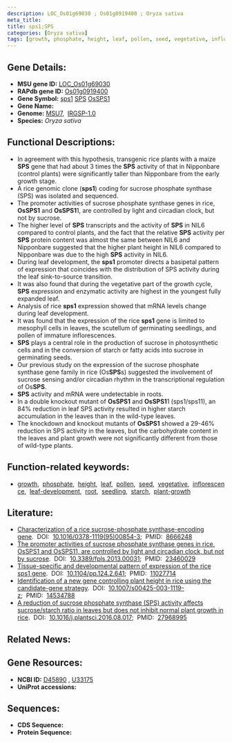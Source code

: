 ```yaml
---
description: LOC_Os01g69030 ; Os01g0919400 ; Oryza sativa
meta_title:
title: sps1;SPS
categories: [Oryza sativa]
tags: [growth, phosphate, height, leaf, pollen, seed, vegetative, inflorescence, leaf development, root, seedling, starch, plant growth]
---
```


## Gene Details:
- **MSU gene ID:** [LOC_Os01g69030](http://rice.uga.edu/cgi-bin/ORF_infopage.cgi?orf=LOC_Os01g69030)  
- **RAPdb gene ID:** [Os01g0919400](https://rapdb.dna.affrc.go.jp/locus/?name=Os01g0919400)  
- **Gene Symbol:** <u>sps1</u>&nbsp;<u>SPS</u>&nbsp;<u>OsSPS1</u>
- **Gene Name:**
- **Genome:**  [MSU7](http://rice.uga.edu/),&nbsp;&nbsp;[IRGSP-1.0](https://rapdb.dna.affrc.go.jp/download/irgsp1.html)
- **Species:** *Oryza sativa*

## Functional Descriptions:
   - In agreement with this hypothesis, transgenic rice plants with a maize **SPS** gene that had about 3 times the **SPS** activity of that in Nipponbare (control plants) were significantly taller than Nipponbare from the early growth stage.
   - A rice genomic clone (**sps1**) coding for sucrose phosphate synthase (SPS) was isolated and sequenced.
   - The promoter activities of sucrose phosphate synthase genes in rice, **OsSPS1** and **OsSPS1**1, are controlled by light and circadian clock, but not by sucrose.
   - The higher level of **SPS** transcripts and the activity of **SPS** in NIL6 compared to control plants, and the fact that the relative **SPS** activity per **SPS** protein content was almost the same between NIL6 and Nipponbare suggested that the higher plant height in NIL6 compared to Nipponbare was due to the high **SPS** activity in NIL6.
   - During leaf development, the **sps1** promoter directs a basipetal pattern of expression that coincides with the distribution of SPS activity during the leaf sink-to-source transition.
   - It was also found that during the vegetative part of the growth cycle, **SPS** expression and enzymatic activity are highest in the youngest fully expanded leaf.
   - Analysis of rice **sps1** expression showed that mRNA levels change during leaf development.
   - It was found that the expression of the rice **sps1** gene is limited to mesophyll cells in leaves, the scutellum of germinating seedlings, and pollen of immature inflorescences.
   - **SPS** plays a central role in the production of sucrose in photosynthetic cells and in the conversion of starch or fatty acids into sucrose in germinating seeds.
   - Our previous study on the expression of the sucrose phosphate synthase gene family in rice (Os**SPS**s) suggested the involvement of sucrose sensing and/or circadian rhythm in the transcriptional regulation of Os**SPS**.
   - **SPS** activity and mRNA were undetectable in roots.
   - In a double knockout mutant of **OsSPS1** and **OsSPS1**1 (sps1/sps11), an 84% reduction in leaf SPS activity resulted in higher starch accumulation in the leaves than in the wild-type leaves.
   - The knockdown and knockout mutants of **OsSPS1** showed a 29-46% reduction in SPS activity in the leaves, but the carbohydrate content in the leaves and plant growth were not significantly different from those of wild-type plants.

## Function-related keywords:
   - [growth](/tags/growth/),&nbsp;&nbsp;[phosphate](/tags/phosphate/),&nbsp;&nbsp;[height](/tags/height/),&nbsp;&nbsp;[leaf](/tags/leaf/),&nbsp;&nbsp;[pollen](/tags/pollen/),&nbsp;&nbsp;[seed](/tags/seed/),&nbsp;&nbsp;[vegetative](/tags/vegetative/),&nbsp;&nbsp;[inflorescence](/tags/inflorescence/),&nbsp;&nbsp;[leaf-development](/tags/leaf-development/),&nbsp;&nbsp;[root](/tags/root/),&nbsp;&nbsp;[seedling](/tags/seedling/),&nbsp;&nbsp;[starch](/tags/starch/),&nbsp;&nbsp;[plant-growth](/tags/plant-growth/)

## Literature:
   - [Characterization of a rice sucrose-phosphate synthase-encoding gene](https://www.doi.org/10.1016/0378-1119(95)00854-3).&nbsp;&nbsp;DOI:&nbsp;&nbsp;[10.1016/0378-1119(95)00854-3](https://www.doi.org/10.1016/0378-1119(95)00854-3);&nbsp;&nbsp;PMID:&nbsp;&nbsp;[8666248](https://pubmed.ncbi.nlm.nih.gov/8666248/)
   - [The promoter activities of sucrose phosphate synthase genes in rice, OsSPS1 and OsSPS11, are controlled by light and circadian clock, but not by sucrose](https://www.doi.org/10.3389/fpls.2013.00031).&nbsp;&nbsp;DOI:&nbsp;&nbsp;[10.3389/fpls.2013.00031](https://www.doi.org/10.3389/fpls.2013.00031);&nbsp;&nbsp;PMID:&nbsp;&nbsp;[23460029](https://pubmed.ncbi.nlm.nih.gov/23460029/)
   - [Tissue-specific and developmental pattern of expression of the rice sps1 gene](https://www.doi.org/10.1104/pp.124.2.641).&nbsp;&nbsp;DOI:&nbsp;&nbsp;[10.1104/pp.124.2.641](https://www.doi.org/10.1104/pp.124.2.641);&nbsp;&nbsp;PMID:&nbsp;&nbsp;[11027714](https://pubmed.ncbi.nlm.nih.gov/11027714/)
   - [Identification of a new gene controlling plant height in rice using the candidate-gene strategy](https://www.doi.org/10.1007/s00425-003-1119-z).&nbsp;&nbsp;DOI:&nbsp;&nbsp;[10.1007/s00425-003-1119-z](https://www.doi.org/10.1007/s00425-003-1119-z);&nbsp;&nbsp;PMID:&nbsp;&nbsp;[14534788](https://pubmed.ncbi.nlm.nih.gov/14534788/)
   - [A reduction of sucrose phosphate synthase (SPS) activity affects sucrose/starch ratio in leaves but does not inhibit normal plant growth in rice](https://www.doi.org/10.1016/j.plantsci.2016.08.017).&nbsp;&nbsp;DOI:&nbsp;&nbsp;[10.1016/j.plantsci.2016.08.017](https://www.doi.org/10.1016/j.plantsci.2016.08.017);&nbsp;&nbsp;PMID:&nbsp;&nbsp;[27968995](https://pubmed.ncbi.nlm.nih.gov/27968995/)

## Related News:

## Gene Resources:
- **NCBI ID:**  [D45890](http://www.ncbi.nlm.nih.gov/nuccore/D45890)&nbsp;,&nbsp;[U33175](http://www.ncbi.nlm.nih.gov/nuccore/U33175)
- **UniProt accessions:** [](https://www.uniprot.org/uniprotkb//entry)

## Sequences:
- **CDS Sequence:**
- **Protein Sequence:**
